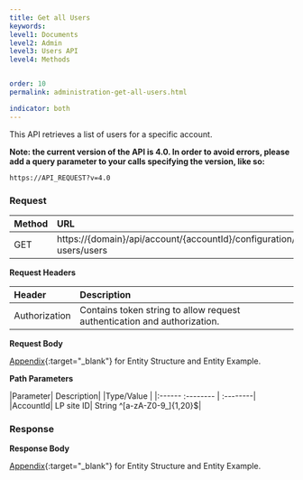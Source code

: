 ```yaml
---
title: Get all Users
keywords:
level1: Documents
level2: Admin
level3: Users API
level4: Methods


order: 10
permalink: administration-get-all-users.html

indicator: both
---
```


This API retrieves a list of users for a specific account.

**Note: the current version of the API is 4.0. In order to avoid errors, please add a query parameter to your calls specifying the version, like so:**

```
https://API_REQUEST?v=4.0
```

### Request

 |Method|               URL |
 |:------              |:-------- |
 |GET|                  https://{domain}/api/account/{accountId}/configuration/le-users/users  |

**Request Headers**

 |Header               |Description |
 |:------|              :--------  |
 |Authorization|        Contains token string to allow request authentication and authorization.  |

**Request Body**

[Appendix](administration-users-appendix.html){:target="_blank"} for Entity Structure and Entity Example.

**Path Parameters**

 |Parameter|            Description|             |Type/Value  |
 |:------              :--------     |          :--------|
 |AccountId|            LP site ID|              String ^[a-zA-Z0-9_]{1,20}$|

### Response

**Response Body**

[Appendix](administration-users-appendix.html){:target="_blank"} for Entity Structure and Entity Example.

